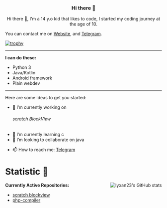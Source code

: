  ### <center> Hi there 👋 </center>

<center> Hi there 👋, I'm a 14 y.o kid that likes to code, I started my coding journey at the age of 10. </center>

You can contact me on [Website](https://king-m-a-kh.ir), and [Telegram](https://t.me/king_M_A_KH).

[![trophy](https://github-profile-trophy.vercel.app/?username=king-m-a-kh-85&row=1)](https://github.com/ryo-ma/github-profile-trophy)

----------

**I can do these:**
- Python 3
- Java/Kotlin
- Android framework
- Plain webdev

----------

Here are some ideas to get you started:

- 🔭 I’m currently working on <h6>scratch BlockView</h6>
- 🌱 I’m currently learning c
- 👯 I’m looking to collaborate on java
<!-- - 🤔 I’m looking for help with ... -->
<!-- - 💬 Ask me about -->
- 📫 How to reach me: [Telegram](https://t.me/king_m_a_kh)
<!-- - 😄 Pronouns: ...
- ⚡ Fun fact: ... -->


<h1>Statistic 🏅</h1> <img alt="Iyxan23's GitHub stats" src="https://github-readme-stats.vercel.app/api?username=king-m-a-kh&show_icons=true&count_private=true&bg_color=00000000&text_color=808080&hide_border=true" align="right"> 

**Currently Active Repositories:**
- [scratch blockview](https://github.com/king-m-a-kh/scratch-blockView)
- [php-compiler](https://github.com/king-m-a-kh/php-compiler)
